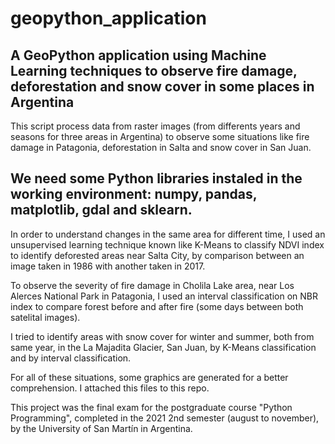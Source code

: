 # geopython_application

## A GeoPython application using Machine Learning techniques to observe fire damage, deforestation and snow cover in some places in Argentina 


This script process data from raster images (from differents years and seasons for three areas in Argentina) to observe some situations like fire damage in Patagonia, deforestation in Salta and snow cover in San Juan.


## We need some Python libraries instaled in the working environment: numpy, pandas, matplotlib, gdal and sklearn.


In order to understand changes in the same area for different time, I used an unsupervised learning technique known like K-Means to classify NDVI index to identify deforested areas near Salta City, by comparison between an image taken in 1986 with another taken in 2017.


To observe the severity of fire damage in Cholila Lake area, near Los Alerces National Park in Patagonia, I used an interval classification on NBR index to compare forest before and after fire (some days between both satelital images).


I tried to identify areas with snow cover for winter and summer, both from same year, in the La Majadita Glacier, San Juan, by K-Means classification and by interval classification.


For all of these situations, some graphics are generated for a better comprehension. I attached this files to this repo.


This project was the final exam for the postgraduate course "Python Programming", completed in the 2021 2nd semester (august to november), by the University of San Martín in Argentina.
